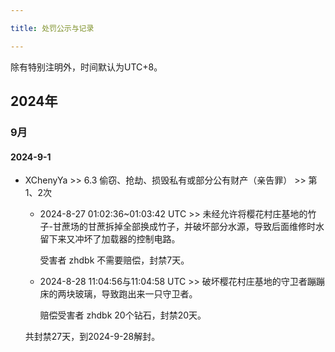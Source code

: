 ```yaml
---

title: 处罚公示与记录

---
```


除有特别注明外，时间默认为UTC+8。

## 2024年

### 9月

#### 2024-9-1

- XChenyYa >> 6.3 偷窃、抢劫、损毁私有或部分公有财产（亲告罪） >> 第1、2次
    - 2024-8-27 01:02:36~01:03:42 UTC >> 未经允许将樱花村庄基地的竹子-甘蔗场的甘蔗拆掉全部换成竹子，并破坏部分水源，导致后面维修时水留下来又冲坏了加载器的控制电路。

      受害者 zhdbk 不需要赔偿，封禁7天。

    - 2024-8-28 11:04:56与11:04:58 UTC >> 破坏樱花村庄基地的守卫者蹦蹦床的两块玻璃，导致跑出来一只守卫者。

      赔偿受害者 zhdbk 20个钻石，封禁20天。

  共封禁27天，到2024-9-28解封。
